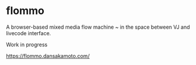 # flommo

A browser-based mixed media flow machine ~ in the space between VJ and livecode interface.

Work in progress

https://flommo.dansakamoto.com/
